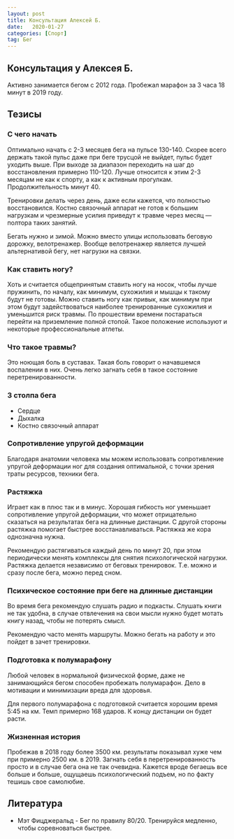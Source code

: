 ```yaml
---
layout: post
title: Консультация Алексей Б.
date:   2020-01-27
categories: [Спорт]
tag: Бег
---
```

## Консультация у Алексея Б.
Активно занимается бегом с 2012 года. Пробежал марафон за 3 часа 18 минут в 2019 году.
 
## Тезисы
### С чего начать
Оптимально начать с 2-3 месяцев бега на пульсе 130-140. Скорее всего держать такой пульс даже при беге трусцой не выйдет, пульс будет уходить выше. При выходе за диапазон переходить на шаг до восстановления примерно 110-120. Лучше относится к этим 2-3 месяцам не как к спорту, а как к активным прогулкам. Продолжительность минут 40.
 
Тренировки делать через день, даже если кажется, что полностью восстановился. Костно связочный аппарат не готов к большим нагрузкам и чрезмерные усилия приведут к травме через месяц — полтора таких занятий.
 
Бегать нужно и зимой. Можно вместо улицы использовать беговую дорожку, велотренажер. Вообще велотренажер является лучшей альтернативой бегу, нет нагрузки на связки.
 
### Как ставить ногу?
Хоть и считается общепринятым ставить ногу на носок, чтобы лучше пружинить, по началу, как минимум, сухожилия и мышцы к такому будут не готовы. Можно ставить ногу как привык, как минимум при этом будут задействоваться наиболее тренированные сухожилия и уменьшится риск травмы. По прошествии времени постараться перейти на приземление полной стопой. Такое положение используют и некоторые профессиональные атлеты.
 
### Что такое травмы?
Это ноющая боль в суставах. Такая боль говорит о начавшемся воспалении в них. Очень легко загнать себя в такое состояние перетренированности.
 
### 3 столпа бега
* Сердце
* Дыхалка
* Костно связочный аппарат
 
### Сопротивление упругой деформации
Благодаря анатомии человека мы можем использовать сопротивление упругой деформации ног для создания оптимальной, с точки зрения траты ресурсов, техники бега.
 
### Растяжка
Играет как в плюс так и в минус. Хорошая гибкость ног уменьшает сопротивление упругой деформации, что может отрицательно сказаться на результатах бега на длинные дистанции. С другой стороны растяжка помогает быстрее восстанавливаться. Растяжка же кора однозначна нужна.
 
Рекомендую растягиваться каждый день по минут 20, при этом периодически менять комплексы для снятия психологической нагрузки. Растяжка делается независимо от беговых тренировок. Т.е. можно и сразу после бега, можно перед сном.
 
### Психическое состояние при беге на длинные дистанции
Во время бега рекомендую слушать радио и подкасты. Слушать книги не так удобна, в случае отвлечения на свои мысли нужно будет мотать книгу назад, чтобы не потерять смысл.
 
Рекомендую часто менять маршруты. Можно бегать на работу и это пойдет в зачет тренировки.
 
### Подготовка к полумарафону
Любой человек в нормальной физической форме, даже не занимающийся бегом способен пробежать полумарафон. Дело в мотивации и минимизации вреда для здоровья.
 
Для первого полумарафона с подготовкой считается хорошим время 5:45 на км. Темп примерно 168 ударов. К концу дистанции он будет расти.
 
### Жизненная история
Пробежав в 2018 году более 3500 км. результаты показывал хуже чем при примерно 2500 км. в 2019. Загнать себя в перетренированность просто и в случае бега она не так очевидна. Кажется вроде бегаешь все больше и больше, ощущаешь психологический подъем, но по факту тешишь свое самолюбие.
 
## Литература
* Мэт Фицджеральд - Бег по правилу 80/20. Тренируйся медленно, чтобы соревноваться быстрее.